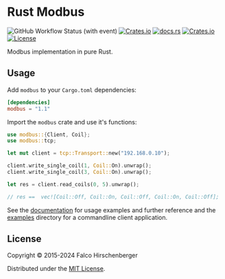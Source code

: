 # Rust Modbus
![GitHub Workflow Status (with event)](https://img.shields.io/github/actions/workflow/status/hirschenberger/modbus/rust.yml)
[![Crates.io](https://img.shields.io/crates/v/modbus)](https://crates.io/crates/modbus)
[![docs.rs](https://img.shields.io/docsrs/modbus)](https://docs.rs/modbus/latest/modbus)
[![Crates.io](https://img.shields.io/crates/d/modbus)](https://crates.io/crates/modbus)
[![License](http://img.shields.io/:license-MIT-blue.svg)](http://doge.mit-license.org)


Modbus implementation in pure Rust.

## Usage
Add `modbus` to your `Cargo.toml` dependencies:

```toml
[dependencies]
modbus = "1.1"
```

Import the `modbus` crate and use it's functions:

```rust
use modbus::{Client, Coil};
use modbus::tcp;

let mut client = tcp::Transport::new("192.168.0.10");

client.write_single_coil(1, Coil::On).unwrap();
client.write_single_coil(3, Coil::On).unwrap();

let res = client.read_coils(0, 5).unwrap();

// res ==  vec![Coil::Off, Coil::On, Coil::Off, Coil::On, Coil::Off];
```
See the [documentation](http://hirschenberger.github.io/modbus-rs/modbus/index.html) for usage examples and further reference and
the [examples](https://github.com/hirschenberger/modbus-rs/tree/master/examples) directory for a commandline client application.


## License
Copyright © 2015-2024 Falco Hirschenberger

Distributed under the [MIT License](LICENSE).
